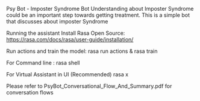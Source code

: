 Psy Bot - Imposter Syndrome  Bot
Understanding about Imposter Syndrome could be an important step towards getting treatment. This is a simple bot that discusses about imposter Syndrome 


Running the assistant
Install Rasa Open Source: https://rasa.com/docs/rasa/user-guide/installation/

Run actions and train the model:
rasa run actions & rasa train

For Command line :
rasa shell

For Virtual Assistant in UI (Recommended)
rasa x

Please refer to PsyBot_Conversational_Flow_And_Summary.pdf for conversation flows